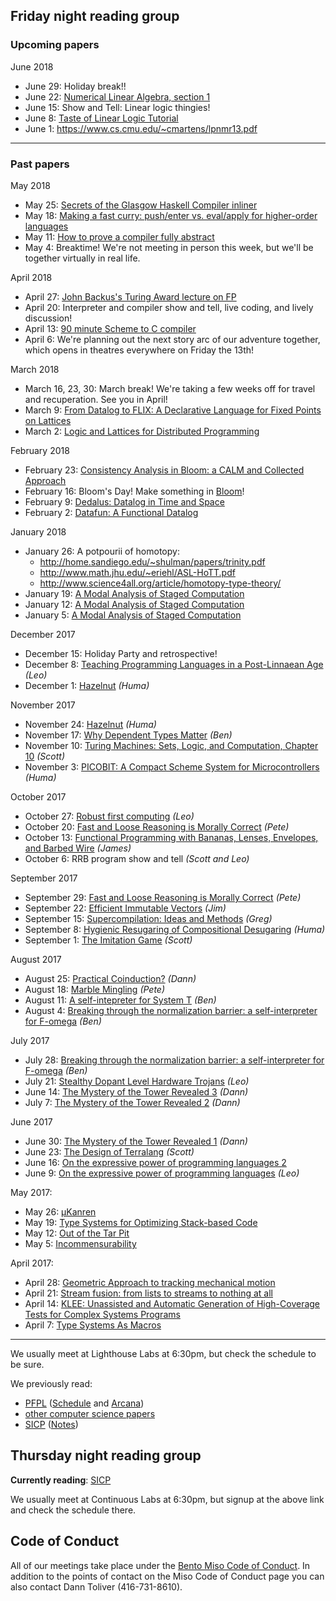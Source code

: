 ## Friday night reading group

### Upcoming papers


June 2018
* June 29: Holiday break!!
* June 22: [Numerical Linear Algebra, section 1](https://github.com/fastai/numerical-linear-algebra)
* June 15: Show and Tell: Linear logic thingies!
* June 8: [Taste of Linear Logic Tutorial](https://homepages.inf.ed.ac.uk/wadler/papers/lineartaste/lineartaste-revised.pdf)
* June 1: https://www.cs.cmu.edu/~cmartens/lpnmr13.pdf



---------------------------

### Past papers

May 2018
* May 25: [Secrets of the Glasgow Haskell Compiler inliner](https://www.microsoft.com/en-us/research/wp-content/uploads/2002/07/inline.pdf)
* May 18: [Making a fast curry: push/enter vs. eval/apply for higher-order languages](https://pdfs.semanticscholar.org/196d/279fa1a2722777fef80ff16385ede118d55d.pdf)
* May 11: [How to prove a compiler fully abstract](https://dbp.io/essays/2018-04-19-how-to-prove-a-compiler-fully-abstract.html)
* May 4: Breaktime! We're not meeting in person this week, but we'll be together virtually in real life.

April 2018
* April 27: [John Backus's Turing Award lecture on FP](https://www.thocp.net/biographies/papers/backus_turingaward_lecture.pdf)
* April 20: Interpreter and compiler show and tell, live coding, and lively discussion!
* April 13: [90 minute Scheme to C compiler](https://www.youtube.com/watch?v=Bp89aBm9tGU)
* April 6: We're planning out the next story arc of our adventure together, which opens in theatres everywhere on Friday the 13th!

March 2018
* March 16, 23, 30: March break! We're taking a few weeks off for travel and recuperation. See you in April!
* March 9: [From Datalog to FLIX: A Declarative Language for Fixed Points on Lattices](https://plg.uwaterloo.ca/~olhotak/pubs/pldi16.pdf)
* March 2: [Logic and Lattices for Distributed Programming](http://db.cs.berkeley.edu/papers/socc12-blooml.pdf)

February 2018
* February 23: [Consistency Analysis in Bloom: a CALM and Collected Approach](http://db.cs.berkeley.edu/papers/cidr11-bloom.pdf)
* February 16: Bloom's Day! Make something in [Bloom](http://bloom-lang.net)!
* February 9: [Dedalus: Datalog in Time and Space](http://www.neilconway.org/docs/dedalus_dl2.pdf)
* February 2: [Datafun: A Functional Datalog](http://www.rntz.net/files/datafun.pdf)

January 2018
* January 26: A potpourii of homotopy: 
  * http://home.sandiego.edu/~shulman/papers/trinity.pdf 
  * http://www.math.jhu.edu/~eriehl/ASL-HoTT.pdf
  * http://www.science4all.org/article/homotopy-type-theory/
* January 19: [A Modal Analysis of Staged Computation](https://www.cs.cmu.edu/~fp/papers/jacm00.pdf)
* January 12: [A Modal Analysis of Staged Computation](https://www.cs.cmu.edu/~fp/papers/jacm00.pdf)
* January 5: [A Modal Analysis of Staged Computation](https://www.cs.cmu.edu/~fp/papers/jacm00.pdf)

December 2017
* December 15: Holiday Party and retrospective!
* December 8: [Teaching Programming Languages in a Post-Linnaean Age](http://cs.brown.edu/~sk/Publications/Papers/Published/sk-teach-pl-post-linnaean/paper.pdf) _(Leo)_
* December 1: [Hazelnut](https://arxiv.org/pdf/1607.04180.pdf) _(Huma)_

November 2017
* November 24: [Hazelnut](https://arxiv.org/pdf/1607.04180.pdf) _(Huma)_
* November 17: [Why Dependent Types Matter](http://www.cs.nott.ac.uk/~psztxa/publ/ydtm.pdf) _(Ben)_
* November 10: [Turing Machines: Sets, Logic, and Computation, Chapter 10](https://cdn.rawgit.com/CompSciCabal/reading-material/9ef02273/pdfs/phil379-screen.pdf) _(Scott)_
* November 3: [PICOBIT: A Compact Scheme System for Microcontrollers](https://cdn.rawgit.com/CompSciCabal/reading-material/9ef02273/pdfs/picobit.pdf) _(Huma)_

October 2017
* October 27: [Robust first computing](http://www.cs.unm.edu/~ackley/papers/hotos-11.pdf) _(Leo)_
* October 20: [Fast and Loose Reasoning is Morally Correct](https://cdn.rawgit.com/CompSciCabal/reading-material/b808040c/pdfs/morally_correct.pdf) _(Pete)_
* October 13: [Functional Programming with Bananas, Lenses, Envelopes, and Barbed Wire](https://cdn.rawgit.com/CompSciCabal/reading-material/99eabdb0/pdfs/bananas-lenses-barbed-wire.pdf) _(James)_
* October 6: RRB program show and tell _(Scott and Leo)_

September 2017
* September 29: [Fast and Loose Reasoning is Morally Correct](https://cdn.rawgit.com/CompSciCabal/reading-material/b808040c/pdfs/morally_correct.pdf) _(Pete)_
* September 22: [Efficient Immutable Vectors](https://cdn.rawgit.com/CompSciCabal/reading-material/af23849e/pdfs/RMTrees.pdf) _(Jim)_
* September 15: [Supercompilation: Ideas and Methods](https://cdn.rawgit.com/CompSciCabal/reading-material/af23849e/pdfs/supercompilation.pdf) _(Greg)_
* September 8: [Hygienic Resugaring of Compositional Desugaring](https://cdn.rawgit.com/CompSciCabal/reading-material/af23849e/pdfs/hygenic_desugaring.pdf) _(Huma)_
* September 1: [The Imitation Game](https://cdn.rawgit.com/CompSciCabal/reading-material/de9cbba3/pdfs/Computing%20Machinery%20And%20Intelligence.pdf) _(Scott)_


August 2017
* August 25: [Practical Coinduction?](https://cdn.rawgit.com/CompSciCabal/reading-material/6c8e42d0/pdfs/Practical%20Coinduction.pdf) _(Dann)_
* August 18: [Marble Mingling](https://cdn.rawgit.com/CompSciCabal/reading-material/master/pdfs/curtis2003.pdf) _(Pete)_
* August 11: [A self-intepreter for System T](https://via.hypothes.is/https://cdn.rawgit.com/CompSciCabal/reading-material/0fec1d70/pdfs/self-interpreter-for-T.pdf) _(Ben)_
* August 4: [Breaking through the normalization barrier: a self-interpreter for F-omega](https://cdn.rawgit.com/CompSciCabal/reading-material/af23849e/pdfs/f_omega_norm.pdf) _(Ben)_

July 2017
* July 28: [Breaking through the normalization barrier: a self-interpreter for F-omega](https://cdn.rawgit.com/CompSciCabal/reading-material/af23849e/pdfs/f_omega_norm.pdf) _(Ben)_
* July 21: [Stealthy Dopant Level Hardware Trojans](https://cdn.rawgit.com/CompSciCabal/reading-material/af23849e/pdfs/stealthy_trojans.pdf) _(Leo)_
* June 14: [The Mystery of the Tower Revealed 3](https://cdn.rawgit.com/CompSciCabal/reading-material/af23849e/pdfs/secrets-of-the-tower.pdf) _(Dann)_
* July 7: [The Mystery of the Tower Revealed 2](https://cdn.rawgit.com/CompSciCabal/reading-material/af23849e/pdfs/secrets-of-the-tower.pdf) _(Dann)_

June 2017
* June 30: [The Mystery of the Tower Revealed 1](https://cdn.rawgit.com/CompSciCabal/reading-material/af23849e/pdfs/secrets-of-the-tower.pdf) _(Dann)_
* June 23: [The Design of Terralang](https://cdn.rawgit.com/CompSciCabal/reading-material/af23849e/pdfs/design_terra.pdf) _(Scott)_
* June 16: [On the expressive power of programming languages 2](https://cdn.rawgit.com/CompSciCabal/reading-material/af23849e/pdfs/expressive_power.pdf)
* June 9: [On the expressive power of programming languages](https://cdn.rawgit.com/CompSciCabal/reading-material/af23849e/pdfs/expressive_power.pdf) _(Leo)_

May 2017:
* May 26: [μKanren](https://cdn.rawgit.com/CompSciCabal/reading-material/af23849e/pdfs/mukanren.pdf)
* May 19: [Type Systems for Optimizing Stack-based Code](https://cdn.rawgit.com/CompSciCabal/reading-material/af23849e/pdfs/bytecode07.pdf)
* May 12: [Out of the Tar Pit](https://cdn.rawgit.com/CompSciCabal/reading-material/af23849e/pdfs/out-of-the-tar-pit.pdf)
* May 5: [Incommensurability](https://cdn.rawgit.com/CompSciCabal/reading-material/af23849e/pdfs/Incommensurability.pdf)

April 2017:
* April 28: [Geometric Approach to tracking mechanical motion](http://authors.library.caltech.edu/28008/1/97-03.pdf)
* April 21: [Stream fusion: from lists to streams to nothing at all](https://cdn.rawgit.com/CompSciCabal/reading-material/af23849e/pdfs/stream-fusion.pdf)
* April 14: [KLEE: Unassisted and Automatic Generation of High-Coverage Tests for Complex Systems Programs](https://cdn.rawgit.com/CompSciCabal/reading-material/af23849e/pdfs/klee-osdi-08.pdf)
* April 7: [Type Systems As Macros](https://cdn.rawgit.com/CompSciCabal/reading-material/af23849e/pdfs/types_in_macros.pdf)

------------------------------

We usually meet at Lighthouse Labs at 6:30pm, but check the schedule to be sure.

We previously read:
* [PFPL](https://cdn.rawgit.com/CompSciCabal/reading-material/af23849e/pdfs/pfpl2.pdf) ([Schedule](https://github.com/CompSciCabal/SMRTYPRTY/wiki/Reading-Schedule!-PFPL) and [Arcana](https://github.com/CompSciCabal/SMRTYPRTY/wiki/PFPL-And-Related-Arcana))
* [other computer science papers](https://github.com/CompSciCabal/SMRTYPRTY/wiki/Reading-Schedule!-Papers-2015)
* [SICP](https://cdn.rawgit.com/CompSciCabal/reading-material/af23849e/pdfs/sicp.pdf) ([Notes](https://github.com/CompSciCabal/SMRTYPRTY/wiki/Reading-Schedule!-SICP-Mark-I))

## Thursday night reading group

**Currently reading**: [SICP](https://www.meetup.com/SICP-TO/)

We usually meet at Continuous Labs at 6:30pm, but signup at the above link and check the schedule there.

## Code of Conduct

All of our meetings take place under the [Bento Miso Code of Conduct](https://bentomiso.zendesk.com/hc/en-us/articles/201812303-Code-of-Conduct). In addition to the points of contact on the Miso Code of Conduct page you can also contact Dann Toliver (416-731-8610).
